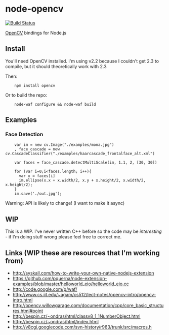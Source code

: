 # node-opencv 

[![Build Status](https://secure.travis-ci.org/peterbraden/node-opencv.png)](http://travis-ci.org/peterbraden/node-opencv)


[OpenCV](http://opencv.willowgarage.com/wiki/) bindings for Node.js

## Install

You'll need OpenCV installed. I'm using v2.2 because I couldn't get 2.3 to compile, but it should theoretically work with 2.3

Then:


        npm install opencv


Or to build the repo:


        node-waf configure && node-waf build


## Examples

### Face Detection


        var im = new cv.Image("./examples/mona.jpg")
        , face_cascade = new cv.CascadeClassifier("./examples/haarcascade_frontalface_alt.xml")

        var faces = face_cascade.detectMultiScale(im, 1.1, 2, [30, 30])

        for (var i=0;i<faces.length; i++){
          var x = faces[i]
          im.ellipse(x.x + x.width/2, x.y + x.height/2, x.width/2, x.height/2);
        }
        im.save('./out.jpg');

Warning: API is likely to change! (I want to make it async)


## WIP

This is a WIP. I've never written C++ before so the code may be _interesting_ - if 
I'm doing stuff wrong please feel free to correct me.

## Links (WIP these are resources that I'm working from)

- http://syskall.com/how-to-write-your-own-native-nodejs-extension
- https://github.com/pquerna/node-extension-examples/blob/master/helloworld_eio/helloworld_eio.cc
- http://code.google.com/p/waf/
- http://www.cs.iit.edu/~agam/cs512/lect-notes/opencv-intro/opencv-intro.html
- http://opencv.willowgarage.com/documentation/cpp/core_basic_structures.html#point
- http://bespin.cz/~ondras/html/classv8_1_1NumberObject.html
- http://bespin.cz/~ondras/html/index.html
- http://v8cgi.googlecode.com/svn-history/r963/trunk/src/macros.h

